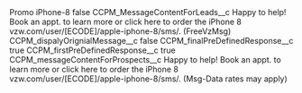 <?xml version="1.0" encoding="UTF-8"?>
<CustomMetadata xmlns="http://soap.sforce.com/2006/04/metadata" xmlns:xsi="http://www.w3.org/2001/XMLSchema-instance" xmlns:xsd="http://www.w3.org/2001/XMLSchema">
    <label>Promo iPhone-8</label>
    <protected>false</protected>
    <values>
        <field>CCPM_MessageContentForLeads__c</field>
        <value xsi:type="xsd:string">Happy to help! Book an appt. to learn more or click here to order the iPhone 8 vzw.com/user/[ECODE]/apple-iphone-8/sms/. (FreeVzMsg)</value>
    </values>
    <values>
        <field>CCPM_dispalyOrignialMessage__c</field>
        <value xsi:type="xsd:boolean">false</value>
    </values>
    <values>
        <field>CCPM_finalPreDefinedResponse__c</field>
        <value xsi:type="xsd:boolean">true</value>
    </values>
    <values>
        <field>CCPM_firstPreDefinedResponse__c</field>
        <value xsi:type="xsd:boolean">true</value>
    </values>
    <values>
        <field>CCPM_messageContentForProspects__c</field>
        <value xsi:type="xsd:string">Happy to help! Book an appt. to learn more or click here to order the iPhone 8 vzw.com/user/[ECODE]/apple-iphone-8/sms/. (Msg-Data rates may apply)</value>
    </values>
</CustomMetadata>
